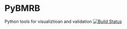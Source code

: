 # PyBMRB

Python tools for visualiztioan and validation [![Build Status](https://travis-ci.org/kumar-physics/PyBMRB.svg?branch=master)](https://travis-ci.org/kumar-physics/PyBMRB)
